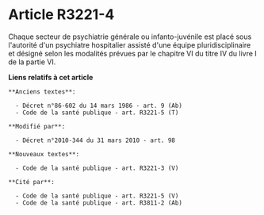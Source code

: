 # Article R3221-4

Chaque secteur de psychiatrie générale ou infanto-juvénile est placé sous l'autorité d'un psychiatre hospitalier assisté
d'une équipe pluridisciplinaire et désigné selon les modalités prévues par le chapitre VI du titre IV du livre I de la partie
VI.

**Liens relatifs à cet article**

	**Anciens textes**:

	  - Décret n°86-602 du 14 mars 1986 - art. 9 (Ab)
	  - Code de la santé publique - art. R3221-5 (T)

	**Modifié par**:

	  - Décret n°2010-344 du 31 mars 2010 - art. 98

	**Nouveaux textes**:

	  - Code de la santé publique - art. R3221-3 (V)

	**Cité par**:

	  - Code de la santé publique - art. R3221-5 (V)
	  - Code de la santé publique - art. R3811-2 (Ab)
